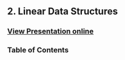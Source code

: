 ## 2. Linear Data Structures
### [View Presentation online](https://rawgit.com/TelerikAcademy/Data-Structures-and-Algorithms/master/02.%20Linear-Data-Structures/slides/index.html)
### Table of Contents
